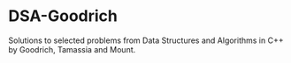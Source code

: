 # DSA-Goodrich
Solutions to selected problems from Data Structures and Algorithms in C++ by Goodrich, Tamassia and Mount.
